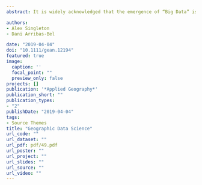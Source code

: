 ```yaml
---
abstract: It is widely acknowledged that the emergence of “Big Data” is having a profound and often controversial impact on the production of knowledge. In this context, Data Science has developed as an interdisciplinary approach that turns such “Big Data” into information. This article argues for the positive role that Geography can have on Data Science when being applied to spatially explicit problems; and inversely, makes the case that there is much that Geography and Geographical Analysis could learn from Data Science. We propose a deeper integration through an ambitious research agenda, including systems engineering, new methodological development, and work toward addressing some acute challenges around epistemology. We argue that such issues must be resolved in order to realize a Geographic Data Science, and that such goal would be a desirable one.

authors:
- Alex Singleton
- Dani Arribas-Bel

date: "2019-04-04"
doi: "10.1111/gean.12194"
featured: true
image:
  caption: ''
  focal_point: ""
  preview_only: false
projects: []
publication: '*Applied Geography*'
publication_short: ""
publication_types:
- "2"
publishDate: "2019-04-04"
tags:
- Source Themes
title: "Geographic Data Science"
url_code: ""
url_dataset: ""
url_pdf: pdf/49.pdf
url_poster: ""
url_project: ""
url_slides: ""
url_source: ""
url_video: ""
---
```


